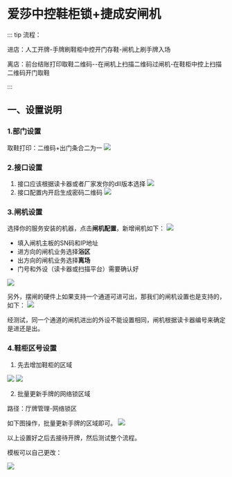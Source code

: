 # 爱莎中控鞋柜锁+捷成安闸机
::: tip
流程：

进店：人工开牌-手牌刷鞋柜中控开门存鞋-闸机上刷手牌入场

离店：前台结账打印取鞋二维码--在闸机上扫描二维码过闸机-在鞋柜中控上扫描二维码开门取鞋

:::


## 一、设置说明
### 1.部门设置
取鞋打印：二维码+出门条合二为一
![](https://wiki-cdsoft.oss-cn-hangzhou.aliyuncs.com/20240706162233.png)

### 2.接口设置
1. 接口应该根据读卡器或者厂家发你的dll版本选择
![](https://wiki-cdsoft.oss-cn-hangzhou.aliyuncs.com/20240706162650.png)
2. 接口配置内开启生成密码二维码
![](https://wiki-cdsoft.oss-cn-hangzhou.aliyuncs.com/20240706162817.png)

### 3.闸机设置
选择你的服务安装的机器，点击**闸机配置**，新增闸机如下：
![](https://wiki-cdsoft.oss-cn-hangzhou.aliyuncs.com/20240706163133.png)
+ 填入闸机主板的SN码和IP地址
+ 进方向的闸机业务选择**浴区**
+ 出方向的闸机业务选择**离场**
+ 门号和外设（读卡器或扫描平台）需要确认好

![](https://wiki-cdsoft.oss-cn-hangzhou.aliyuncs.com/20240706163403.png)

另外，摆闸的硬件上如果支持一个通道可进可出，那我们的闸机设置也是支持的，如下：
![](https://wiki-cdsoft.oss-cn-hangzhou.aliyuncs.com/20240706163849.png)

经测试，同一个通道的闸机进出的外设不能设置相同，闸机根据读卡器编号来确定是进还是出。

### 4.鞋柜区号设置
1. 先去增加鞋柜的区域

![](https://wiki-cdsoft.oss-cn-hangzhou.aliyuncs.com/20240706164321.png)
![](https://wiki-cdsoft.oss-cn-hangzhou.aliyuncs.com/20240706164419.png)

2. 批量更新手牌的网络锁区域

路径：厅牌管理-网络锁区

如下图操作，批量更新手牌的区域即可。
![](https://wiki-cdsoft.oss-cn-hangzhou.aliyuncs.com/20240706164619.png)

以上设置好之后去接待开牌，然后测试整个流程。

模板可以自己更改：

![](https://wiki-cdsoft.oss-cn-hangzhou.aliyuncs.com/20240706164128.png)